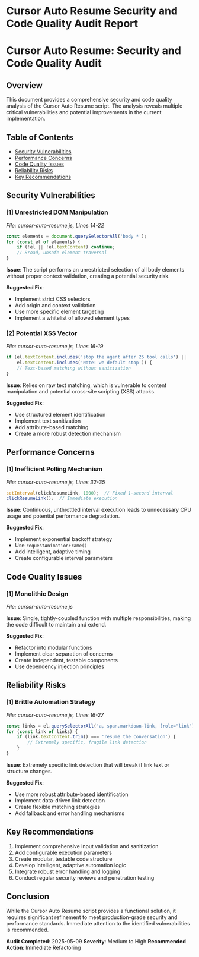 # Cursor Auto Resume Security and Code Quality Audit Report

# Cursor Auto Resume: Security and Code Quality Audit

## Overview
This document provides a comprehensive security and code quality analysis of the Cursor Auto Resume script. The analysis reveals multiple critical vulnerabilities and potential improvements in the current implementation.

## Table of Contents
- [Security Vulnerabilities](#security-vulnerabilities)
- [Performance Concerns](#performance-concerns)
- [Code Quality Issues](#code-quality-issues)
- [Reliability Risks](#reliability-risks)
- [Key Recommendations](#key-recommendations)

## Security Vulnerabilities

### [1] Unrestricted DOM Manipulation
_File: cursor-auto-resume.js, Lines 14-22_

```javascript
const elements = document.querySelectorAll('body *');
for (const el of elements) {
    if (!el || !el.textContent) continue;
    // Broad, unsafe element traversal
}
```

**Issue**: The script performs an unrestricted selection of all body elements without proper context validation, creating a potential security risk.

**Suggested Fix**:
- Implement strict CSS selectors
- Add origin and context validation
- Use more specific element targeting
- Implement a whitelist of allowed element types

### [2] Potential XSS Vector
_File: cursor-auto-resume.js, Lines 16-19_

```javascript
if (el.textContent.includes('stop the agent after 25 tool calls') || 
    el.textContent.includes('Note: we default stop')) {
    // Text-based matching without sanitization
}
```

**Issue**: Relies on raw text matching, which is vulnerable to content manipulation and potential cross-site scripting (XSS) attacks.

**Suggested Fix**:
- Use structured element identification
- Implement text sanitization
- Add attribute-based matching
- Create a more robust detection mechanism

## Performance Concerns

### [1] Inefficient Polling Mechanism
_File: cursor-auto-resume.js, Lines 32-35_

```javascript
setInterval(clickResumeLink, 1000);  // Fixed 1-second interval
clickResumeLink();  // Immediate execution
```

**Issue**: Continuous, unthrottled interval execution leads to unnecessary CPU usage and potential performance degradation.

**Suggested Fix**:
- Implement exponential backoff strategy
- Use `requestAnimationFrame()`
- Add intelligent, adaptive timing
- Create configurable interval parameters

## Code Quality Issues

### [1] Monolithic Design
_File: cursor-auto-resume.js_

**Issue**: Single, tightly-coupled function with multiple responsibilities, making the code difficult to maintain and extend.

**Suggested Fix**:
- Refactor into modular functions
- Implement clear separation of concerns
- Create independent, testable components
- Use dependency injection principles

## Reliability Risks

### [1] Brittle Automation Strategy
_File: cursor-auto-resume.js, Lines 16-27_

```javascript
const links = el.querySelectorAll('a, span.markdown-link, [role="link"], [data-link]');
for (const link of links) {
    if (link.textContent.trim() === 'resume the conversation') {
        // Extremely specific, fragile link detection
    }
}
```

**Issue**: Extremely specific link detection that will break if link text or structure changes.

**Suggested Fix**:
- Use more robust attribute-based identification
- Implement data-driven link detection
- Create flexible matching strategies
- Add fallback and error handling mechanisms

## Key Recommendations

1. Implement comprehensive input validation and sanitization
2. Add configurable execution parameters
3. Create modular, testable code structure
4. Develop intelligent, adaptive automation logic
5. Integrate robust error handling and logging
6. Conduct regular security reviews and penetration testing

## Conclusion

While the Cursor Auto Resume script provides a functional solution, it requires significant refinement to meet production-grade security and performance standards. Immediate attention to the identified vulnerabilities is recommended.

**Audit Completed**: 2025-05-09
**Severity**: Medium to High
**Recommended Action**: Immediate Refactoring